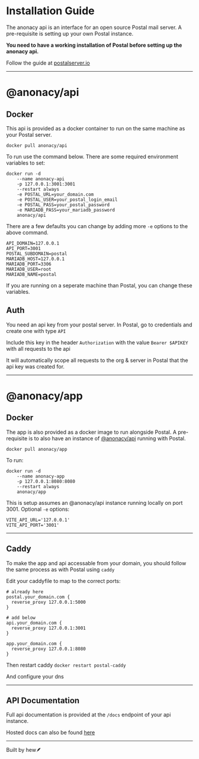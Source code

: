 # Installation Guide

The anonacy api is an interface for an open source Postal mail server. A pre-requisite is setting up your own Postal instance.


**You need to have a working installation of Postal before setting up the anonacy api.**

Follow the guide at [postalserver.io](https://docs.postalserver.io/getting-started)

***

# @anonacy/api

## Docker

This api is provided as a docker container to run on the same machine as your Postal server.

`docker pull anonacy/api`

To run use the command below. There are some required environment variables to set:

```
docker run -d
    --name anonacy-api
    -p 127.0.0.1:3001:3001
    --restart always
    -e POSTAL_URL=your_domain.com
    -e POSTAL_USER=your_postal_login_email
    -e POSTAL_PASS=your_postal_password
    -e MARIADB_PASS=your_mariadb_password
    anonacy/api
```
There are a few defaults you can change by adding more `-e` options to the above command.

 ```
API_DOMAIN=127.0.0.1
API_PORT=3001
POSTAL_SUBDOMAIN=postal
MARIADB_HOST=127.0.0.1
MARIADB_PORT=3306
MARIADB_USER=root
MARIADB_NAME=postal
 ```

If you are running on a seperate machine than Postal, you can change these variables.

## Auth

You need an api key from your postal server. In Postal, go to credentials and create one with type `API`

Include this key in the header `Authorization` with the value `Bearer $APIKEY` with all requests to the api

It will automatically scope all requests to the org & server in Postal that the api key was created for.


***

# @anonacy/app
## Docker

The app is also provided as a docker image to run alongside Postal. A pre-requisite is to also have an instance of [@anonacy/api](https://github.com/anonacy/api) running with Postal.

`docker pull anonacy/app`

To run:

```
docker run -d
    --name anonacy-app
    -p 127.0.0.1:8080:8080
    --restart always
    anonacy/app
```

This is setup assumes an @anonacy/api instance running locally on port 3001. Optional `-e` options:

 ```
VITE_API_URL='127.0.0.1'
VITE_API_PORT='3001'
 ```

***

## Caddy

To make the app and api accessable from your domain, you should follow the same process as with Postal using `caddy`

Edit your caddyfile to map to the correct ports:

```
# already here
postal.your_domain.com {
  reverse_proxy 127.0.0.1:5000
}

# add below
api.your_domain.com {
  reverse_proxy 127.0.0.1:3001
}

app.your_domain.com {
  reverse_proxy 127.0.0.1:8080
}
```

Then restart caddy
`docker restart postal-caddy`

And configure your dns



***

## API Documentation

Full api documentation is provided at the `/docs` endpoint of your api instance.

Hosted docs can also be found [here](https://api2.anonacy.com/docs/)

***

Built by hew🪶